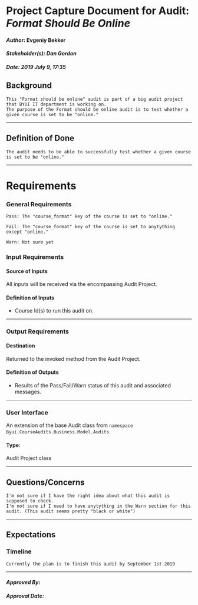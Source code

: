 # Project Capture Document for Audit: _Format Should Be Online_ 
#### *Author:* Evgeniy Bekker
#### *Stakeholder(s): Dan Gordon*
#### *Date: 2019 July 9, 17:35*

## Background

    This "Format should be online" audit is part of a big audit project that BYUI IT department is working on.
    The purpose of the Format should be online audit is to test whether a given course is set to be "online." 
    
-----

## Definition of Done

    The audit needs to be able to successfully test whether a given course is set to be "online."

-----

# Requirements

### General Requirements
<!-- What counts as pass/fail/warn? -->

    Pass: The "course_format" key of the course is set to "online."

    Fail: The "course_format" key of the course is set to anytything except "online."

    Warn: Not sure yet

### Input Requirements
#### Source of Inputs
All inputs will be received via the encompassing Audit Project.

#### Definition of Inputs
<!-- TBD: do not fill out just yet -->
- Course Id(s) to run this audit on.
---

### Output Requirements
#### Destination
Returned to the invoked method from the Audit Project.

#### Definition of Outputs
<!-- TBD: do not fill out just yet -->
- Results of the Pass/Fail/Warn status of this audit and associated messages.
---

### User Interface
An extension of the base Audit class from `namespace Byui.CourseAudits.Business.Model.Audits`.
#### Type:
Audit Project class

-----

## Questions/Concerns

    I'm not sure if I have the right idea about what this audit is supposed to check.
    I'm not sure if I need to have anytything in the Warn section for this audit. (This audit seems pretty "black or white")
-----

## Expectations
### Timeline
<!-- What is the deadline? 2019 Sep 1? -->
<!-- What priority is this audit? -->

    Currently the plan is to finish this audit by September 1st 2019
-----

#### *Approved By:* 
#### *Approval Date:*
